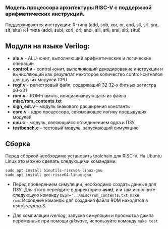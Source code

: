 ### Модель процессора архитектуры RISC-V c поддержкой арифметических инструкций.

Поддерживаются инструкции: R-типа (add, sub, xor, or, and, sll, srl, sra, slt, sltu) и I-типа (addi, subi, xori, ori, andi, slli, srli, srai, slti, sltui)

## Модули на языке Verilog: 
- **alu.v** - ALU-юнит, выполняющий арифметические и логические операции
- **control.v** - control-юнит, выполняющий декодирование инструкции и вычисляющий как результат некоторое количество control-сигналов для других модулей CPU 
- **regf.v** - регистровый файл, содержащий 32 32-х битных регистра x0-x31
- **rom.v** - ROM-память, инициализирующася из файла **misc/rom_contents.txt**
- **sign_ext.v** - модуль знакового расширения константы
- **core.v** - ядро процессора, связывающее логику предыдущих модулей
- **cpu.c** - модуль, являющийся объединением ядра и ПЗУ
- **testbench.c** - тестовый модуль, запускающий симуляцию 

## Сборка

Перед сборкой необходимо установить toolchain для RISC-V. На Ubuntu Linux это можно сделать следующими командами: 
```
sudo apt install binutils-riscv64-linux-gnu
sudo apt install gcc-riscv64-linux-gnu
```
- Перед проведением симуляции, необходимо создать данные для ПЗУ. Для этого перейдите в директорию **asm/**, и и там исполните следующую команду <code>DEST='../misc/rom_contents.txt make rom</code>. Исходные команды для создания файла ROM находятся в *asm/src/prog.S*. 

- Для компиляции *iverilog*, запуска симуляции и просмотра дампа переменных при помощи *gtkwave*, используйте команду <code>make test</code>
